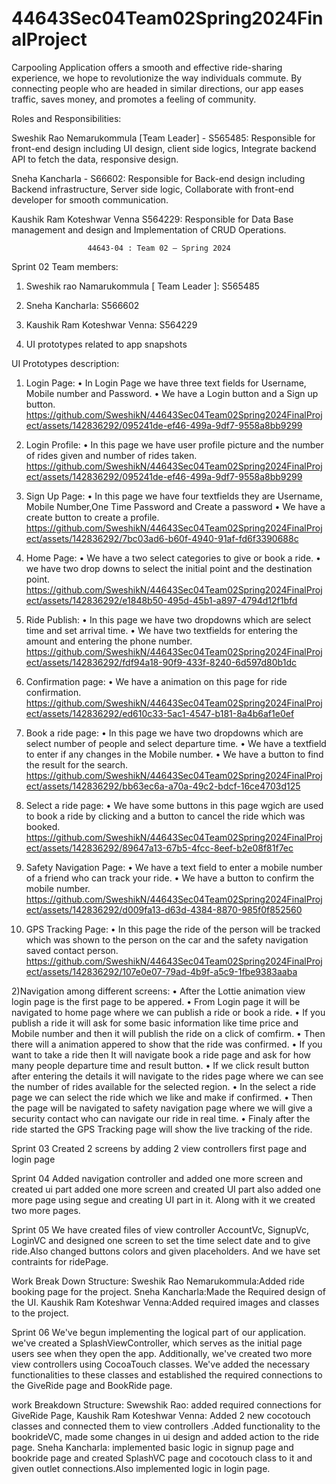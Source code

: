 # 44643Sec04Team02Spring2024FinalProject

Carpooling Application offers a smooth and effective ride-sharing experience, we hope to revolutionize the way individuals commute. By connecting people who are headed in similar directions, our app eases traffic, saves money, and promotes a feeling of community.

Roles and Responsibilities:

Sweshik Rao Nemarukommula [Team Leader] - S565485: Responsible for front-end design including UI design, client side logics, Integrate backend API to fetch the data, responsive design.

Sneha Kancharla - S66602: Responsible for Back-end design including Backend infrastructure, Server side logic, Collaborate with front-end developer for smooth communication.

Kaushik Ram Koteshwar Venna S564229: Responsible for Data Base management and design and Implementation of CRUD Operations. 

                     44643-04 : Team 02 – Spring 2024
Sprint 02
Team members:
1.	Sweshik rao Namarukommula [ Team Leader ]: S565485
2.	Sneha Kancharla: S566602
3.	Kaushik Ram Koteshwar Venna: S564229



















1.	UI prototypes related to app snapshots
   
   
                                                                                           
                                                                                                                                                                                
                                                                                                                                                                               
                                                                               
                                         
                                                                                                                                           
UI Prototypes description:
1)	Login Page:
•	In Login Page we have three text fields for Username, Mobile number and Password.
•	We have a Login button and a Sign up button.
https://github.com/SweshikN/44643Sec04Team02Spring2024FinalProject/assets/142836292/095241de-ef46-499a-9df7-9558a8bb9299
 

3)	Login Profile:
•	In this page we have user profile picture and the number of rides given and number of rides taken.
https://github.com/SweshikN/44643Sec04Team02Spring2024FinalProject/assets/142836292/095241de-ef46-499a-9df7-9558a8bb9299
 




5)	Sign Up Page:
•	In this page we have four textfields they are Username, Mobile Number,One Time Password and Create  a password
•	We have a create button to create a profile.
https://github.com/SweshikN/44643Sec04Team02Spring2024FinalProject/assets/142836292/7bc03ad6-b60f-4940-91af-fd6f3390688c
 


7)	Home Page:
•	We have a two select categories to give or book a ride.
•	we have two drop downs to select the initial point and the destination point.
https://github.com/SweshikN/44643Sec04Team02Spring2024FinalProject/assets/142836292/e1848b50-495d-45b1-a897-4794d12f1bfd
 


9)	Ride Publish:
•	In this page we have two dropdowns which are select time and set arrival time.
•	We have two textfields for entering the amount and entering the phone number.
https://github.com/SweshikN/44643Sec04Team02Spring2024FinalProject/assets/142836292/fdf94a18-90f9-433f-8240-6d597d80b1dc
 


11)	Confirmation page:
•	We have a animation on this page for ride confirmation.
https://github.com/SweshikN/44643Sec04Team02Spring2024FinalProject/assets/142836292/ed610c33-5ac1-4547-b181-8a4b6af1e0ef
 


13)	Book a ride page:
•	In this page we have two dropdowns which are select number of people and select departure time.
•	We have a textfield to enter if any changes in the Mobile number.
•	We have a button to find the result for the search.
 https://github.com/SweshikN/44643Sec04Team02Spring2024FinalProject/assets/142836292/bb63ec6a-a70a-49c2-bdcf-16ce4703d125


14)	Select a ride page:
•	We have some buttons in this page wgich are used to book a ride by clicking and a button to cancel the ride which was booked.
https://github.com/SweshikN/44643Sec04Team02Spring2024FinalProject/assets/142836292/89647a13-67b5-4fcc-8eef-b2e08f81f7ec

 


16)	Safety Navigation Page:
•	We have a text field to enter a mobile number of a friend who can track your ride.
•	We have a button to confirm the mobile number.
https://github.com/SweshikN/44643Sec04Team02Spring2024FinalProject/assets/142836292/d009fa13-d63d-4384-8870-985f0f852560
 


18)	GPS Tracking Page:
•	In this page the ride of the person will be tracked which was shown to the person on the car and the safety navigation saved contact person.
https://github.com/SweshikN/44643Sec04Team02Spring2024FinalProject/assets/142836292/107e0e07-79ad-4b9f-a5c9-1fbe9383aaba
 

                 








2)Navigation among different screens:
•	After the Lottie animation view login page is the first page to be appered.
•	From Login page it will be navigated to home page where we can publish a ride or book a ride.
•	If you publish a ride it will ask for some basic information like time price and Mobile number and then it will publish the ride on a click of comfirm.
•	Then there will a animation appered to show that the ride was confirmed.
•	If you want to take a ride then It will navigate book a ride page and ask for how many people departure time and result button.
•	If we click result button after entering the details it will navigate to the rides page where we can see the number of rides available for the selected region.
•	In the select a ride page we can select the ride which we like and make if confirmed.
•	Then the page will be navigated to safety navigation page where we will give a security contact who can navigate our ride in real time.
•	Finaly after the ride started the GPS Tracking page will show the live tracking of the ride.

Sprint 03
Created 2 screens by adding 2 view controllers 
first page and login page


Sprint 04
Added navigation controller and added one more screen and created ui part added one more screen and created UI part also added one more page using segue and creating UI part in it.
Along with it we created two more pages.

Sprint 05 
We have created files of view controller AccountVc, SignupVc, LoginVC and designed one screen to set the time select date and to give ride.Also changed buttons colors and given placeholders.
And we have set contraints for ridePage.

Work Break Down Structure:
Sweshik Rao Nemarukommula:Added ride booking page for the project.
Sneha Kancharla:Made the Required design of the UI.
Kaushik Ram Koteshwar Venna:Added required images and classes to the  project.



Sprint 06 
We've begun implementing the logical part of our application.  we've created a SplashViewController, which serves as the initial page users see when they open the app. Additionally, we've created two more view controllers using CocoaTouch classes. We've added the necessary functionalities to these classes and established the required connections to the GiveRide page and BookRide page. 


work Breakdown Structure:
Swewshik Rao: added required connections for GiveRide Page,
Kaushik Ram Koteshwar Venna: Added 2 new cocotouch classes and connected them to view controllers .Added functionality to the bookrideVC, made some changes in ui design and added action to the ride page.
Sneha Kancharla: implemented basic logic in signup page and bookride page and created SplashVC page and cocotouch class to it and given outlet connections.Also implemented logic in login page.





